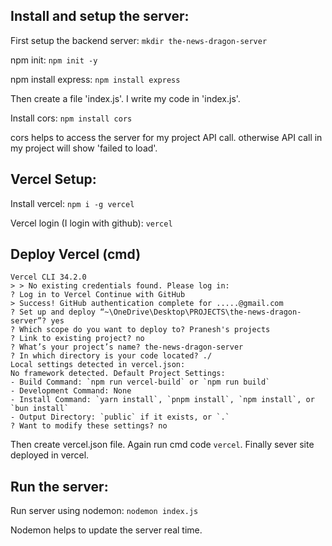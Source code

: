 
## Install and setup the server:

First setup the backend server:     `mkdir the-news-dragon-server`

npm init:       `npm init -y`

npm install express:       `npm install express`

Then create a file 'index.js'. I write my code in 'index.js'. 

Install cors:       `npm install cors`

cors helps to access the server for my project API call. otherwise API call in my project will show 'failed to load'. 

## Vercel Setup:

Install vercel:  `npm i -g vercel`

Vercel login (I login with github):  `vercel`

## Deploy Vercel (cmd)
```
Vercel CLI 34.2.0
> > No existing credentials found. Please log in:
? Log in to Vercel Continue with GitHub
> Success! GitHub authentication complete for .....@gmail.com
? Set up and deploy “~\OneDrive\Desktop\PROJECTS\the-news-dragon-server”? yes
? Which scope do you want to deploy to? Pranesh's projects
? Link to existing project? no
? What’s your project’s name? the-news-dragon-server
? In which directory is your code located? ./
Local settings detected in vercel.json:
No framework detected. Default Project Settings:
- Build Command: `npm run vercel-build` or `npm run build`
- Development Command: None
- Install Command: `yarn install`, `pnpm install`, `npm install`, or `bun install`
- Output Directory: `public` if it exists, or `.`
? Want to modify these settings? no
```

Then create vercel.json file. Again run cmd code `vercel`. Finally sever site deployed in vercel. 

## Run the server:

Run server using nodemon:       `nodemon index.js`

Nodemon helps to update the server real time. 


